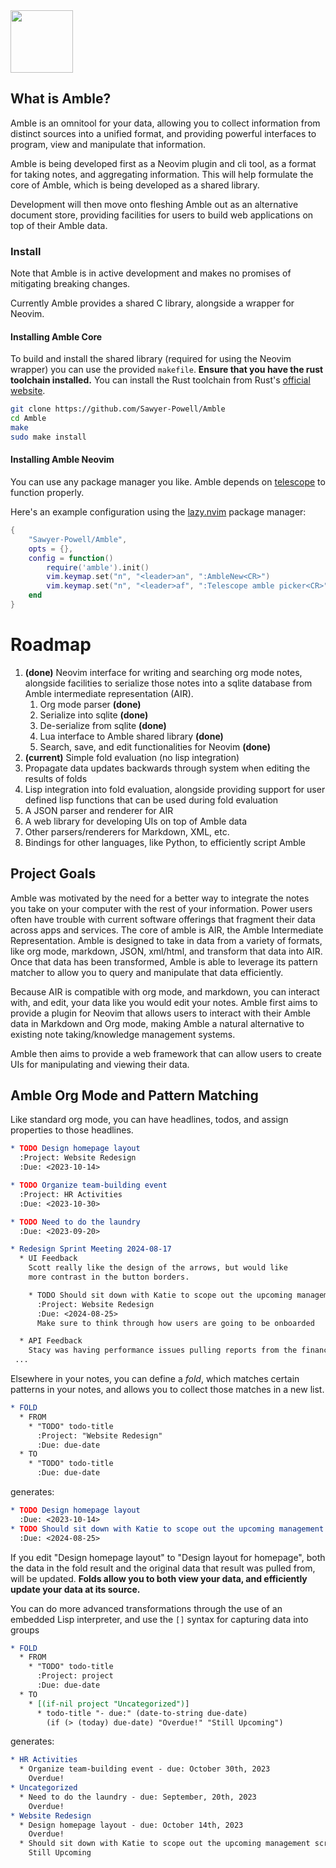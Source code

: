 
<img src="https://github.com/user-attachments/assets/d7d76b3b-d1b2-447e-90a4-69c877bccc4e" width="100px">

## What is Amble?

Amble is an omnitool for your data, allowing you to collect information from distinct sources into a unified
format, and providing powerful interfaces to program, view and manipulate
that information.

Amble is being developed first as a Neovim plugin and cli tool, as a format for
taking notes, and aggregating information. This will help formulate the core
of Amble, which is being developed as a shared library.

Development will then move onto fleshing Amble out as an alternative document
store, providing facilities for users to build web applications on top of
their Amble data.

### Install

Note that Amble is in active development and makes no promises of mitigating breaking changes.

Currently Amble provides a shared C library, alongside a wrapper for Neovim.

#### Installing Amble Core

To build and install the shared library (required for using the Neovim wrapper) you can use the provided
`makefile`. **Ensure that you have the rust toolchain installed.** You can install the Rust toolchain
from Rust's [official website](https://www.rust-lang.org/tools/install).

```bash
git clone https://github.com/Sawyer-Powell/Amble
cd Amble
make
sudo make install
```

#### Installing Amble Neovim

You can use any package manager you like. Amble depends on [telescope](https://github.com/nvim-telescope/telescope.nvim/) to
function properly.

Here's an example configuration using the [lazy.nvim](https://github.com/folke/lazy.nvim) package manager:

```lua
{
    "Sawyer-Powell/Amble",
    opts = {},
    config = function()
        require('amble').init()
        vim.keymap.set("n", "<leader>an", ":AmbleNew<CR>")
        vim.keymap.set("n", "<leader>af", ":Telescope amble picker<CR>")
    end
}
```

# Roadmap

1. **(done)** Neovim interface for writing and searching org mode notes, 
   alongside facilities to serialize those notes into a sqlite database
   from Amble intermediate representation (AIR).
   1. Org mode parser **(done)**
   2. Serialize into sqlite **(done)**
   3. De-serialize from sqlite **(done)**
   4. Lua interface to Amble shared library **(done)**
   5. Search, save, and edit functionalities for Neovim **(done)**
2. **(current)** Simple fold evaluation (no lisp integration)
3. Propagate data updates backwards through system when editing the results of folds
4. Lisp integration into fold evaluation, alongside providing
   support for user defined lisp functions that can be used during
   fold evaluation
5. A JSON parser and renderer for AIR
6. A web library for developing UIs on top of Amble data
7. Other parsers/renderers for Markdown, XML, etc.
8. Bindings for other languages, like Python, to efficiently script Amble

## Project Goals

Amble was motivated by the need for a better way to integrate the notes you take on your computer
with the rest of your information. Power users often have trouble with current
software offerings that fragment their data across apps and services. The core of amble is AIR, the 
Amble Intermediate Representation. Amble is designed to take in data from a variety of formats, like
org mode, markdown, JSON, xml/html, and transform that data into AIR. Once that data has been transformed, Amble
is able to leverage its pattern matcher to allow you to query and manipulate that data efficiently.

Because AIR is compatible with org mode, and markdown, you can interact with, and edit, your data
like you would edit your notes. Amble first aims to provide a plugin for
Neovim that allows users to interact with their Amble data in Markdown and Org mode, 
making Amble a natural alternative to existing note taking/knowledge management systems.

Amble then aims to provide a web framework that can allow users to create UIs for manipulating and viewing
their data.

## Amble Org Mode and Pattern Matching

Like standard org mode, you can have headlines, todos,
and assign properties to those headlines.
```org
* TODO Design homepage layout
  :Project: Website Redesign
  :Due: <2023-10-14>

* TODO Organize team-building event
  :Project: HR Activities
  :Due: <2023-10-30>

* TODO Need to do the laundry
  :Due: <2023-09-20>

* Redesign Sprint Meeting 2024-08-17
  * UI Feedback
    Scott really like the design of the arrows, but would like
    more contrast in the button borders.

    * TODO Should sit down with Katie to scope out the upcoming management screen
      :Project: Website Redesign
      :Due: <2024-08-25>
      Make sure to think through how users are going to be onboarded

  * API Feedback
    Stacy was having performance issues pulling reports from the finance page
 ... 
```

Elsewhere in your notes, you can define a *fold*, which matches certain patterns in your notes,
and allows you to collect those matches in a new list.
```org
* FOLD
  * FROM
    * "TODO" todo-title
      :Project: "Website Redesign"
      :Due: due-date
  * TO
    * "TODO" todo-title
      :Due: due-date
```
generates:
```org
* TODO Design homepage layout
  :Due: <2023-10-14>
* TODO Should sit down with Katie to scope out the upcoming management screen
  :Due: <2024-08-25>
```
If you edit "Design homepage layout" to "Design layout for homepage", both the data in the fold
result and the original data that result was pulled from, will be updated. **Folds allow you to both view your data, and efficiently update your data at its source.**

You can do more advanced transformations through the use of an embedded Lisp interpreter,
and use the `[]` syntax for capturing data into groups
```org
* FOLD
  * FROM
    * "TODO" todo-title
      :Project: project
      :Due: due-date
  * TO
    * [(if-nil project "Uncategorized")]
      * todo-title "- due:" (date-to-string due-date)
        (if (> (today) due-date) "Overdue!" "Still Upcoming")
```
generates:
```org
* HR Activities
  * Organize team-building event - due: October 30th, 2023
    Overdue!
* Uncategorized
  * Need to do the laundry - due: September, 20th, 2023
    Overdue!
* Website Redesign
  * Design homepage layout - due: October 14th, 2023
    Overdue!
  * Should sit down with Katie to scope out the upcoming management screen - due: August 25th, 2024
    Still Upcoming
